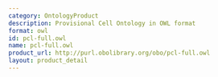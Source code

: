 ```yaml
---
category: OntologyProduct
description: Provisional Cell Ontology in OWL format
format: owl
id: pcl-full.owl
name: pcl-full.owl
product_url: http://purl.obolibrary.org/obo/pcl-full.owl
layout: product_detail
---
```

